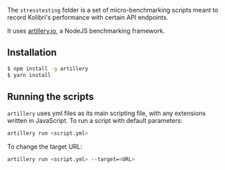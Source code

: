 The `stresstesting` folder is a set of micro-benchmarking scripts meant to record Kolibri's performance with certain
API endpoints.

It uses [artillery.io](https://artillery.io/), a NodeJS benchmarking framework.

## Installation

```bash
$ npm install -g artillery
$ yarn install
```

## Running the scripts

`artillery` uses yml files as its main scripting file, with any extensions written in JavaScript. To run a script with
default parameters:

```bash
artillery run <script.yml>
```

To change the target URL:
```bash
artillery run <script.yml> --target=<URL>
```
